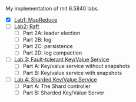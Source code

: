 My implementation of mit 6.5840 labs.
- [X] [Lab1: MapReduce](http://nil.csail.mit.edu/6.5840/2023/labs/lab-mr.html)
- [ ] [Lab2: Raft](http://nil.csail.mit.edu/6.5840/2023/labs/lab-raft.html)
    - [ ] Part 2A: leader election
    - [ ] Part 2B: log
    - [ ] Part 2C: persistence
    - [ ] Part 2D: log compaction 
- [ ] [Lab 3: Fault-tolerant Key/Value Service](http://nil.csail.mit.edu/6.5840/2023/labs/lab-kvraft.html)
    - [ ] Part A: Key/value service without snapshots
    - [ ] Part B: Key/value service with snapshots
- [ ] [Lab 4: Sharded Key/Value Service](http://nil.csail.mit.edu/6.5840/2023/labs/lab-shard.html)
    - [ ] Part A: The Shard controller
    - [ ] Part B: Sharded Key/Value Server

